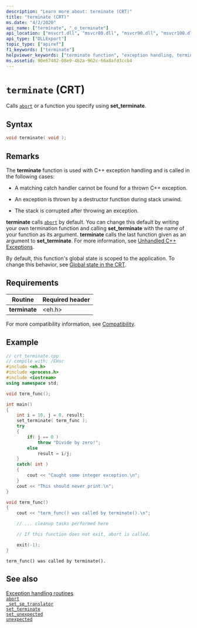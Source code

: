 ```yaml
---
description: "Learn more about: terminate (CRT)"
title: "terminate (CRT)"
ms.date: "4/2/2020"
api_name: ["terminate", "_o_terminate"]
api_location: ["msvcrt.dll", "msvcr80.dll", "msvcr90.dll", "msvcr100.dll", "msvcr100_clr0400.dll", "msvcr110.dll", "msvcr110_clr0400.dll", "msvcr120.dll", "msvcr120_clr0400.dll", "ucrtbase.dll", "api-ms-win-crt-runtime-l1-1-0.dll", "api-ms-win-crt-private-l1-1-0.dll"]
api_type: ["DLLExport"]
topic_type: ["apiref"]
f1_keywords: ["terminate"]
helpviewer_keywords: ["terminate function", "exception handling, termination"]
ms.assetid: 90e67402-08e9-4b2a-962c-66a8afd3ccb4
---
```

# `terminate` (CRT)

Calls [`abort`](abort.md) or a function you specify using **set_terminate**.

## Syntax

```C
void terminate( void );
```

## Remarks

The **terminate** function is used with C++ exception handling and is called in the following cases:

- A matching catch handler cannot be found for a thrown C++ exception.

- An exception is thrown by a destructor function during stack unwind.

- The stack is corrupted after throwing an exception.

**terminate** calls [`abort`](abort.md) by default. You can change this default by writing your own termination function and calling **set_terminate** with the name of your function as its argument. **terminate** calls the last function given as an argument to **set_terminate**. For more information, see [Unhandled C++ Exceptions](../../cpp/unhandled-cpp-exceptions.md).

By default, this function's global state is scoped to the application. To change this behavior, see [Global state in the CRT](../global-state.md).

## Requirements

|Routine|Required header|
|-------------|---------------------|
|**terminate**|\<eh.h>|

For more compatibility information, see [Compatibility](../compatibility.md).

## Example

```cpp
// crt_terminate.cpp
// compile with: /EHsc
#include <eh.h>
#include <process.h>
#include <iostream>
using namespace std;

void term_func();

int main()
{
    int i = 10, j = 0, result;
    set_terminate( term_func );
    try
    {
        if( j == 0 )
            throw "Divide by zero!";
        else
            result = i/j;
    }
    catch( int )
    {
        cout << "Caught some integer exception.\n";
    }
    cout << "This should never print.\n";
}

void term_func()
{
    cout << "term_func() was called by terminate().\n";

    // ... cleanup tasks performed here

    // If this function does not exit, abort is called.

    exit(-1);
}
```

```Output
term_func() was called by terminate().
```

## See also

[Exception handling routines](../exception-handling-routines.md)\
[`abort`](abort.md)\
[`_set_se_translator`](set-se-translator.md)\
[`set_terminate`](set-terminate-crt.md)\
[`set_unexpected`](set-unexpected-crt.md)\
[`unexpected`](unexpected-crt.md)
